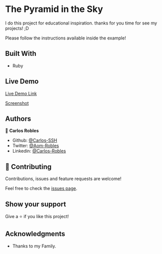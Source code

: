 # The Pyramid in the Sky

I do this project for educational inspiration.
thanks for you time for see my projects! ;D

Please follow the instructions available inside the example!

## Built With

- Ruby

## Live Demo

[Live Demo Link](https://repl.it/join/eynsnaij-goddammit)

[Screenshot](screencapture.png)


## Authors

👤 **Carlos Robles**

- Github: [@Carlos-SSH](https://github.com/carlos-ssh)
- Twitter: [@Aom-Robles](https://twitter.com/AomRobles)
- Linkedin: [@Carlos-Robles](https://linkedin.com/carlosfloresrobles)



## 🤝 Contributing

Contributions, issues and feature requests are welcome!

Feel free to check the [issues page](issues/).

## Show your support

Give a ⭐️ if you like this project!

## Acknowledgments

- Thanks to my Family.
